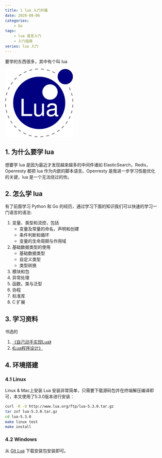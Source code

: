 ```yaml
---
title: 1 lua 入门开篇
date: 2020-08-06
categories:
    - Go
tags:
	- lua 语言入门
	- 入门指南
series: lua 入门
---
```


要学的东西很多，其中有个叫 lua

<!-- more -->

![lua](/images/lua/lua.png)


## 1. 为什么要学 lua
想要学 lua 是因为最近才发现越来越多的中间件诸如 ElasticSearch，Redis，Openresty 都把 lua 作为内嵌的脚本语言。Openresty 是我进一步学习性能优化的关键，lua 是一个无法绕过的坎。

## 2. 怎么学 lua
有了前面学习 Python 和 Go 的经历，通过学习下面的知识我们可以快速的学习一门语言的语法:
1. 变量、类型和流控，包括
	- 变量及常量的命名，声明和创建
	- 条件判断和循环
	- 变量的生命周期与作用域
2. 基础数据类型的使用
	- 基础数据类型
	- 自定义类型
	- 类型转换
3. 模块和包
4. 异常处理
5. 函数，类与泛型
6. 协程
7. 标准库
8. C 扩展

## 3. 学习资料
书选的
1. [《自己动手实现Lua》](https://book.douban.com/subject/30348061/)
2. [《Lua程序设计》](https://book.douban.com/subject/30262035/)

## 4. 环境搭建
### 4.1 Linux
Linux & Mac上安装 Lua 安装非常简单，只需要下载源码包并在终端解压编译即可，本文使用了5.3.0版本进行安装：
```bash
curl -R -O http://www.lua.org/ftp/lua-5.3.0.tar.gz
tar zxf lua-5.3.0.tar.gz
cd lua-5.3.0
make linux test
make install
```

### 4.2 Windows
从 [Git Lua](https://github.com/rjpcomputing/luaforwindows/releases) 下载安装包安装即可。

